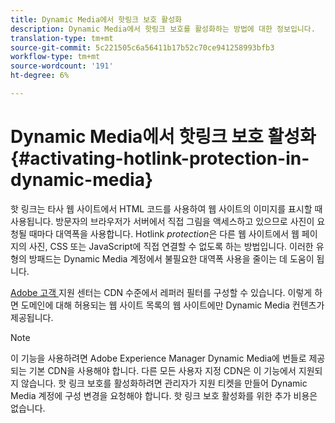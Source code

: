 ```yaml
---
title: Dynamic Media에서 핫링크 보호 활성화
description: Dynamic Media에서 핫링크 보호를 활성화하는 방법에 대한 정보입니다.
translation-type: tm+mt
source-git-commit: 5c221505c6a56411b17b52c70ce941258993bfb3
workflow-type: tm+mt
source-wordcount: '191'
ht-degree: 6%

---
```



# Dynamic Media에서 핫링크 보호 활성화 {#activating-hotlink-protection-in-dynamic-media}

핫 링크는 타사 웹 사이트에서 HTML 코드를 사용하여 웹 사이트의 이미지를 표시할 때 사용됩니다. 방문자의 브라우저가 서버에서 직접 그림을 액세스하고 있으므로 사진이 요청될 때마다 대역폭을 사용합니다. Hotlink *protection*&#x200B;은 다른 웹 사이트에서 웹 페이지의 사진, CSS 또는 JavaScript에 직접 연결할 수 없도록 하는 방법입니다. 이러한 유형의 방패드는 Dynamic Media 계정에서 불필요한 대역폭 사용을 줄이는 데 도움이 됩니다.

[Adobe 고객 ](https://helpx.adobe.com/support.html) 지원 센터는 CDN 수준에서 레퍼러 필터를 구성할 수 있습니다. 이렇게 하면 도메인에 대해 허용되는 웹 사이트 목록의 웹 사이트에만 Dynamic Media 컨텐츠가 제공됩니다.

>[!NOTE]
>
>이 기능을 사용하려면 Adobe Experience Manager Dynamic Media에 번들로 제공되는 기본 CDN을 사용해야 합니다. 다른 모든 사용자 지정 CDN은 이 기능에서 지원되지 않습니다. 핫 링크 보호를 활성화하려면 관리자가 지원 티켓을 만들어 Dynamic Media 계정에 구성 변경을 요청해야 합니다. 핫 링크 보호 활성화를 위한 추가 비용은 없습니다.
